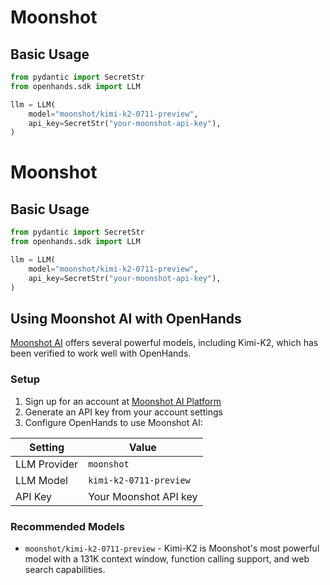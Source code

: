 # Moonshot

## Basic Usage

```python
from pydantic import SecretStr
from openhands.sdk import LLM

llm = LLM(
    model="moonshot/kimi-k2-0711-preview",
    api_key=SecretStr("your-moonshot-api-key"),
)
```

# Moonshot

## Basic Usage

```python
from pydantic import SecretStr
from openhands.sdk import LLM

llm = LLM(
    model="moonshot/kimi-k2-0711-preview",
    api_key=SecretStr("your-moonshot-api-key"),
)
```

## Using Moonshot AI with OpenHands

[Moonshot AI](https://platform.moonshot.ai/) offers several powerful models, including Kimi-K2, which has been verified to work well with OpenHands.

### Setup

1. Sign up for an account at [Moonshot AI Platform](https://platform.moonshot.ai/)
2. Generate an API key from your account settings
3. Configure OpenHands to use Moonshot AI:

| Setting | Value |
| --- | --- |
| LLM Provider | `moonshot` |
| LLM Model | `kimi-k2-0711-preview` |
| API Key | Your Moonshot API key |

### Recommended Models

- `moonshot/kimi-k2-0711-preview` - Kimi-K2 is Moonshot's most powerful model with a 131K context window, function calling support, and web search capabilities.